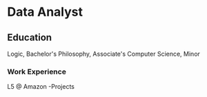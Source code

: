 # Data Analyst

## Education
Logic, Bachelor's
Philosophy, Associate's
Computer Science, Minor

### Work Experience
L5 @ Amazon
-Projects
